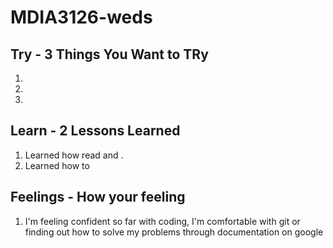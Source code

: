 # MDIA3126-weds

## Try - 3 Things You Want to TRy

1.
2.
3.

## Learn - 2 Lessons Learned

1. Learned how read and . 
2. Learned how to 

## Feelings - How your feeling

1. I'm feeling confident so far with coding, I'm comfortable with git or finding out how to solve my problems through documentation on google

